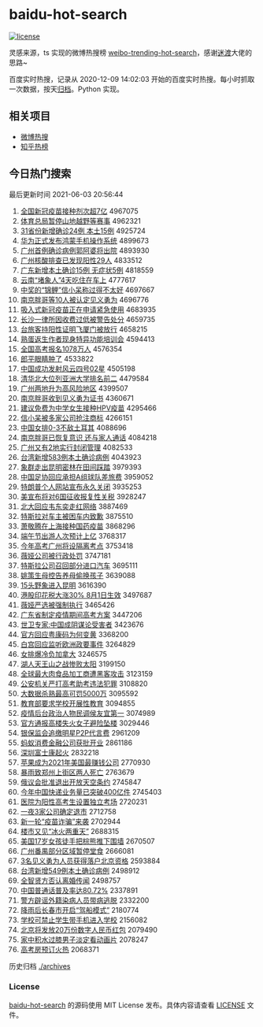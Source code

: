 # baidu-hot-search

[![license](https://img.shields.io/github/license/Arrackisarookie/baidu-hot-search)](https://github.com/Arrackisarookie/baidu-hot-search/blob/master/LICENSE)

灵感来源，ts 实现的微博热搜榜 [weibo-trending-hot-search](https://github.com/justjavac/weibo-trending-hot-search)，感谢[迷渡](https://github.com/justjavac)大佬的思路~

百度实时热搜，记录从 2020-12-09 14:02:03 开始的百度实时热搜。每小时抓取一次数据，按天[归档](./archives)。Python 实现。

## 相关项目
+ [微博热搜](https://github.com/Arrackisarookie/weibo-hot-search)
+ [知乎热榜](https://github.com/Arrackisarookie/zhihu-top-search)

## 今日热门搜索

<!-- Rank Begin -->

最后更新时间 2021-06-03 20:56:44

1. [全国新冠疫苗接种剂次超7亿](http://www.baidu.com/baidu?cl=3&tn=SE_baiduhomet8_jmjb7mjw&rsv_dl=fyb_top&fr=top1000&wd=%C8%AB%B9%FA%D0%C2%B9%DA%D2%DF%C3%E7%BD%D3%D6%D6%BC%C1%B4%CE%B3%AC7%D2%DA) 4967075
1. [体育总局暂停山地越野等赛事](http://www.baidu.com/baidu?cl=3&tn=SE_baiduhomet8_jmjb7mjw&rsv_dl=fyb_top&fr=top1000&wd=%CC%E5%D3%FD%D7%DC%BE%D6%D4%DD%CD%A3%C9%BD%B5%D8%D4%BD%D2%B0%B5%C8%C8%FC%CA%C2) 4962321
1. [31省份新增确诊24例 本土15例](http://www.baidu.com/baidu?cl=3&tn=SE_baiduhomet8_jmjb7mjw&rsv_dl=fyb_top&fr=top1000&wd=31%CA%A1%B7%DD%D0%C2%D4%F6%C8%B7%D5%EF24%C0%FD%20%B1%BE%CD%C115%C0%FD) 4925724
1. [华为正式发布鸿蒙手机操作系统](http://www.baidu.com/baidu?cl=3&tn=SE_baiduhomet8_jmjb7mjw&rsv_dl=fyb_top&fr=top1000&wd=%BB%AA%CE%AA%D5%FD%CA%BD%B7%A2%B2%BC%BA%E8%C3%C9%CA%D6%BB%FA%B2%D9%D7%F7%CF%B5%CD%B3) 4899673
1. [广州首例确诊病例郭阿婆将出院](http://www.baidu.com/baidu?cl=3&tn=SE_baiduhomet8_jmjb7mjw&rsv_dl=fyb_top&fr=top1000&wd=%B9%E3%D6%DD%CA%D7%C0%FD%C8%B7%D5%EF%B2%A1%C0%FD%B9%F9%B0%A2%C6%C5%BD%AB%B3%F6%D4%BA) 4893930
1. [广州核酸排查已发现阳性29人](http://www.baidu.com/baidu?cl=3&tn=SE_baiduhomet8_jmjb7mjw&rsv_dl=fyb_top&fr=top1000&wd=%B9%E3%D6%DD%BA%CB%CB%E1%C5%C5%B2%E9%D2%D1%B7%A2%CF%D6%D1%F4%D0%D429%C8%CB) 4833512
1. [广东新增本土确诊15例 无症状5例](http://www.baidu.com/baidu?cl=3&tn=SE_baiduhomet8_jmjb7mjw&rsv_dl=fyb_top&fr=top1000&wd=%B9%E3%B6%AB%D0%C2%D4%F6%B1%BE%CD%C1%C8%B7%D5%EF15%C0%FD%20%CE%DE%D6%A2%D7%B45%C0%FD) 4818559
1. [云南“堵象人”4天吃住在车上](http://www.baidu.com/baidu?cl=3&tn=SE_baiduhomet8_jmjb7mjw&rsv_dl=fyb_top&fr=top1000&wd=%D4%C6%C4%CF%A1%B0%B6%C2%CF%F3%C8%CB%A1%B14%CC%EC%B3%D4%D7%A1%D4%DA%B3%B5%C9%CF) 4777617
1. [中奖的“锦鲤”信小呆称过得不太好](http://www.baidu.com/baidu?cl=3&tn=SE_baiduhomet8_jmjb7mjw&rsv_dl=fyb_top&fr=top1000&wd=%D6%D0%BD%B1%B5%C4%A1%B0%BD%F5%C0%F0%A1%B1%D0%C5%D0%A1%B4%F4%B3%C6%B9%FD%B5%C3%B2%BB%CC%AB%BA%C3) 4697667
1. [南京胖哥等10人被认定见义勇为](http://www.baidu.com/baidu?cl=3&tn=SE_baiduhomet8_jmjb7mjw&rsv_dl=fyb_top&fr=top1000&wd=%C4%CF%BE%A9%C5%D6%B8%E7%B5%C810%C8%CB%B1%BB%C8%CF%B6%A8%BC%FB%D2%E5%D3%C2%CE%AA) 4696776
1. [吸入式新冠疫苗正在申请紧急使用](http://www.baidu.com/baidu?cl=3&tn=SE_baiduhomet8_jmjb7mjw&rsv_dl=fyb_top&fr=top1000&wd=%CE%FC%C8%EB%CA%BD%D0%C2%B9%DA%D2%DF%C3%E7%D5%FD%D4%DA%C9%EA%C7%EB%BD%F4%BC%B1%CA%B9%D3%C3) 4683935
1. [长沙一律所因收费过低被警告处分](http://www.baidu.com/baidu?cl=3&tn=SE_baiduhomet8_jmjb7mjw&rsv_dl=fyb_top&fr=top1000&wd=%B3%A4%C9%B3%D2%BB%C2%C9%CB%F9%D2%F2%CA%D5%B7%D1%B9%FD%B5%CD%B1%BB%BE%AF%B8%E6%B4%A6%B7%D6) 4659735
1. [台旅客持阳性证明飞厦门被放行](http://www.baidu.com/baidu?cl=3&tn=SE_baiduhomet8_jmjb7mjw&rsv_dl=fyb_top&fr=top1000&wd=%CC%A8%C2%C3%BF%CD%B3%D6%D1%F4%D0%D4%D6%A4%C3%F7%B7%C9%CF%C3%C3%C5%B1%BB%B7%C5%D0%D0) 4658215
1. [熟蛋返生作者现身特异功能培训会](http://www.baidu.com/baidu?cl=3&tn=SE_baiduhomet8_jmjb7mjw&rsv_dl=fyb_top&fr=top1000&wd=%CA%EC%B5%B0%B7%B5%C9%FA%D7%F7%D5%DF%CF%D6%C9%ED%CC%D8%D2%EC%B9%A6%C4%DC%C5%E0%D1%B5%BB%E1) 4594413
1. [全国高考报名1078万人](http://www.baidu.com/baidu?cl=3&tn=SE_baiduhomet8_jmjb7mjw&rsv_dl=fyb_top&fr=top1000&wd=%C8%AB%B9%FA%B8%DF%BF%BC%B1%A8%C3%FB1078%CD%F2%C8%CB) 4576354
1. [郎平眼睛肿了](http://www.baidu.com/baidu?cl=3&tn=SE_baiduhomet8_jmjb7mjw&rsv_dl=fyb_top&fr=top1000&wd=%C0%C9%C6%BD%D1%DB%BE%A6%D6%D7%C1%CB) 4533822
1. [中国成功发射风云四号02星](http://www.baidu.com/baidu?cl=3&tn=SE_baiduhomet8_jmjb7mjw&rsv_dl=fyb_top&fr=top1000&wd=%D6%D0%B9%FA%B3%C9%B9%A6%B7%A2%C9%E4%B7%E7%D4%C6%CB%C4%BA%C502%D0%C7) 4505198
1. [清华北大位列亚洲大学排名前二](http://www.baidu.com/baidu?cl=3&tn=SE_baiduhomet8_jmjb7mjw&rsv_dl=fyb_top&fr=top1000&wd=%C7%E5%BB%AA%B1%B1%B4%F3%CE%BB%C1%D0%D1%C7%D6%DE%B4%F3%D1%A7%C5%C5%C3%FB%C7%B0%B6%FE) 4479584
1. [广州两地升为高风险地区](http://www.baidu.com/baidu?cl=3&tn=SE_baiduhomet8_jmjb7mjw&rsv_dl=fyb_top&fr=top1000&wd=%B9%E3%D6%DD%C1%BD%B5%D8%C9%FD%CE%AA%B8%DF%B7%E7%CF%D5%B5%D8%C7%F8) 4399507
1. [南京胖哥收到见义勇为证书](http://www.baidu.com/baidu?cl=3&tn=SE_baiduhomet8_jmjb7mjw&rsv_dl=fyb_top&fr=top1000&wd=%C4%CF%BE%A9%C5%D6%B8%E7%CA%D5%B5%BD%BC%FB%D2%E5%D3%C2%CE%AA%D6%A4%CA%E9) 4360671
1. [建议免费为中学女生接种HPV疫苗](http://www.baidu.com/baidu?cl=3&tn=SE_baiduhomet8_jmjb7mjw&rsv_dl=fyb_top&fr=top1000&wd=%BD%A8%D2%E9%C3%E2%B7%D1%CE%AA%D6%D0%D1%A7%C5%AE%C9%FA%BD%D3%D6%D6HPV%D2%DF%C3%E7) 4295466
1. [信小呆被多家公司抢注商标](http://www.baidu.com/baidu?cl=3&tn=SE_baiduhomet8_jmjb7mjw&rsv_dl=fyb_top&fr=top1000&wd=%D0%C5%D0%A1%B4%F4%B1%BB%B6%E0%BC%D2%B9%AB%CB%BE%C7%C0%D7%A2%C9%CC%B1%EA) 4266151
1. [中国女排0-3不敌土耳其](http://www.baidu.com/baidu?cl=3&tn=SE_baiduhomet8_jmjb7mjw&rsv_dl=fyb_top&fr=top1000&wd=%D6%D0%B9%FA%C5%AE%C5%C50-3%B2%BB%B5%D0%CD%C1%B6%FA%C6%E4) 4088696
1. [南京胖哥已恢复意识 还与家人通话](http://www.baidu.com/baidu?cl=3&tn=SE_baiduhomet8_jmjb7mjw&rsv_dl=fyb_top&fr=top1000&wd=%C4%CF%BE%A9%C5%D6%B8%E7%D2%D1%BB%D6%B8%B4%D2%E2%CA%B6%20%BB%B9%D3%EB%BC%D2%C8%CB%CD%A8%BB%B0) 4084218
1. [广州又有2地实行封闭管理](http://www.baidu.com/baidu?cl=3&tn=SE_baiduhomet8_jmjb7mjw&rsv_dl=fyb_top&fr=top1000&wd=%B9%E3%D6%DD%D3%D6%D3%D02%B5%D8%CA%B5%D0%D0%B7%E2%B1%D5%B9%DC%C0%ED) 4082533
1. [台湾新增583例本土确诊病例](http://www.baidu.com/baidu?cl=3&tn=SE_baiduhomet8_jmjb7mjw&rsv_dl=fyb_top&fr=top1000&wd=%CC%A8%CD%E5%D0%C2%D4%F6583%C0%FD%B1%BE%CD%C1%C8%B7%D5%EF%B2%A1%C0%FD) 4043923
1. [象群走出昆明密林在田间踩踏](http://www.baidu.com/baidu?cl=3&tn=SE_baiduhomet8_jmjb7mjw&rsv_dl=fyb_top&fr=top1000&wd=%CF%F3%C8%BA%D7%DF%B3%F6%C0%A5%C3%F7%C3%DC%C1%D6%D4%DA%CC%EF%BC%E4%B2%C8%CC%A4) 3979393
1. [中国足协回应承担A组球队差旅费](http://www.baidu.com/baidu?cl=3&tn=SE_baiduhomet8_jmjb7mjw&rsv_dl=fyb_top&fr=top1000&wd=%D6%D0%B9%FA%D7%E3%D0%AD%BB%D8%D3%A6%B3%D0%B5%A3A%D7%E9%C7%F2%B6%D3%B2%EE%C2%C3%B7%D1) 3959052
1. [特朗普个人网站宣布永久关闭](http://www.baidu.com/baidu?cl=3&tn=SE_baiduhomet8_jmjb7mjw&rsv_dl=fyb_top&fr=top1000&wd=%CC%D8%C0%CA%C6%D5%B8%F6%C8%CB%CD%F8%D5%BE%D0%FB%B2%BC%D3%C0%BE%C3%B9%D8%B1%D5) 3935253
1. [美宣布将对6国征收报复性关税](http://www.baidu.com/baidu?cl=3&tn=SE_baiduhomet8_jmjb7mjw&rsv_dl=fyb_top&fr=top1000&wd=%C3%C0%D0%FB%B2%BC%BD%AB%B6%D46%B9%FA%D5%F7%CA%D5%B1%A8%B8%B4%D0%D4%B9%D8%CB%B0) 3928247
1. [北大回应韦东奕走红网络](http://www.baidu.com/baidu?cl=3&tn=SE_baiduhomet8_jmjb7mjw&rsv_dl=fyb_top&fr=top1000&wd=%B1%B1%B4%F3%BB%D8%D3%A6%CE%A4%B6%AB%DE%C8%D7%DF%BA%EC%CD%F8%C2%E7) 3887469
1. [特斯拉对车主被困车内致歉](http://www.baidu.com/baidu?cl=3&tn=SE_baiduhomet8_jmjb7mjw&rsv_dl=fyb_top&fr=top1000&wd=%CC%D8%CB%B9%C0%AD%B6%D4%B3%B5%D6%F7%B1%BB%C0%A7%B3%B5%C4%DA%D6%C2%C7%B8) 3875510
1. [萧敬腾在上海接种国药疫苗](http://www.baidu.com/baidu?cl=3&tn=SE_baiduhomet8_jmjb7mjw&rsv_dl=fyb_top&fr=top1000&wd=%CF%F4%BE%B4%CC%DA%D4%DA%C9%CF%BA%A3%BD%D3%D6%D6%B9%FA%D2%A9%D2%DF%C3%E7) 3868296
1. [端午节出游人次预计上亿](http://www.baidu.com/baidu?cl=3&tn=SE_baiduhomet8_jmjb7mjw&rsv_dl=fyb_top&fr=top1000&wd=%B6%CB%CE%E7%BD%DA%B3%F6%D3%CE%C8%CB%B4%CE%D4%A4%BC%C6%C9%CF%D2%DA) 3768317
1. [今年高考广州将设隔离考点](http://www.baidu.com/baidu?cl=3&tn=SE_baiduhomet8_jmjb7mjw&rsv_dl=fyb_top&fr=top1000&wd=%BD%F1%C4%EA%B8%DF%BF%BC%B9%E3%D6%DD%BD%AB%C9%E8%B8%F4%C0%EB%BF%BC%B5%E3) 3753418
1. [薇娅公司被行政处罚](http://www.baidu.com/baidu?cl=3&tn=SE_baiduhomet8_jmjb7mjw&rsv_dl=fyb_top&fr=top1000&wd=%DE%B1%E6%AB%B9%AB%CB%BE%B1%BB%D0%D0%D5%FE%B4%A6%B7%A3) 3747181
1. [特斯拉公司召回部分进口汽车](http://www.baidu.com/baidu?cl=3&tn=SE_baiduhomet8_jmjb7mjw&rsv_dl=fyb_top&fr=top1000&wd=%CC%D8%CB%B9%C0%AD%B9%AB%CB%BE%D5%D9%BB%D8%B2%BF%B7%D6%BD%F8%BF%DA%C6%FB%B3%B5) 3695111
1. [姚策生母控告养母偷换孩子](http://www.baidu.com/baidu?cl=3&tn=SE_baiduhomet8_jmjb7mjw&rsv_dl=fyb_top&fr=top1000&wd=%D2%A6%B2%DF%C9%FA%C4%B8%BF%D8%B8%E6%D1%F8%C4%B8%CD%B5%BB%BB%BA%A2%D7%D3) 3639088
1. [15头野象进入昆明](http://www.baidu.com/baidu?cl=3&tn=SE_baiduhomet8_jmjb7mjw&rsv_dl=fyb_top&fr=top1000&wd=15%CD%B7%D2%B0%CF%F3%BD%F8%C8%EB%C0%A5%C3%F7) 3616390
1. [港股印花税大涨30% 8月1日生效](http://www.baidu.com/baidu?cl=3&tn=SE_baiduhomet8_jmjb7mjw&rsv_dl=fyb_top&fr=top1000&wd=%B8%DB%B9%C9%D3%A1%BB%A8%CB%B0%B4%F3%D5%C730%25%208%D4%C21%C8%D5%C9%FA%D0%A7) 3497687
1. [薇娅严选被强制执行](http://www.baidu.com/baidu?cl=3&tn=SE_baiduhomet8_jmjb7mjw&rsv_dl=fyb_top&fr=top1000&wd=%DE%B1%E6%AB%D1%CF%D1%A1%B1%BB%C7%BF%D6%C6%D6%B4%D0%D0) 3465426
1. [广东省制定疫情期间高考方案](http://www.baidu.com/baidu?cl=3&tn=SE_baiduhomet8_jmjb7mjw&rsv_dl=fyb_top&fr=top1000&wd=%B9%E3%B6%AB%CA%A1%D6%C6%B6%A8%D2%DF%C7%E9%C6%DA%BC%E4%B8%DF%BF%BC%B7%BD%B0%B8) 3447206
1. [世卫专家:中国成阴谋论受害者](http://www.baidu.com/baidu?cl=3&tn=SE_baiduhomet8_jmjb7mjw&rsv_dl=fyb_top&fr=top1000&wd=%CA%C0%CE%C0%D7%A8%BC%D2%3A%D6%D0%B9%FA%B3%C9%D2%F5%C4%B1%C2%DB%CA%DC%BA%A6%D5%DF) 3423676
1. [官方回应粤康码为何变黄](http://www.baidu.com/baidu?cl=3&tn=SE_baiduhomet8_jmjb7mjw&rsv_dl=fyb_top&fr=top1000&wd=%B9%D9%B7%BD%BB%D8%D3%A6%D4%C1%BF%B5%C2%EB%CE%AA%BA%CE%B1%E4%BB%C6) 3368200
1. [白宫回应监听欧洲政要事件](http://www.baidu.com/baidu?cl=3&tn=SE_baiduhomet8_jmjb7mjw&rsv_dl=fyb_top&fr=top1000&wd=%B0%D7%B9%AC%BB%D8%D3%A6%BC%E0%CC%FD%C5%B7%D6%DE%D5%FE%D2%AA%CA%C2%BC%FE) 3264829
1. [女排爆冷负加拿大](http://www.baidu.com/baidu?cl=3&tn=SE_baiduhomet8_jmjb7mjw&rsv_dl=fyb_top&fr=top1000&wd=%C5%AE%C5%C5%B1%AC%C0%E4%B8%BA%BC%D3%C4%C3%B4%F3) 3246575
1. [湖人天王山之战惨败太阳](http://www.baidu.com/baidu?cl=3&tn=SE_baiduhomet8_jmjb7mjw&rsv_dl=fyb_top&fr=top1000&wd=%BA%FE%C8%CB%CC%EC%CD%F5%C9%BD%D6%AE%D5%BD%B2%D2%B0%DC%CC%AB%D1%F4) 3199150
1. [全球最大肉食品加工商遭黑客攻击](http://www.baidu.com/baidu?cl=3&tn=SE_baiduhomet8_jmjb7mjw&rsv_dl=fyb_top&fr=top1000&wd=%C8%AB%C7%F2%D7%EE%B4%F3%C8%E2%CA%B3%C6%B7%BC%D3%B9%A4%C9%CC%D4%E2%BA%DA%BF%CD%B9%A5%BB%F7) 3123159
1. [公安机关严打高考助考违法犯罪](http://www.baidu.com/baidu?cl=3&tn=SE_baiduhomet8_jmjb7mjw&rsv_dl=fyb_top&fr=top1000&wd=%B9%AB%B0%B2%BB%FA%B9%D8%D1%CF%B4%F2%B8%DF%BF%BC%D6%FA%BF%BC%CE%A5%B7%A8%B7%B8%D7%EF) 3108820
1. [大数据杀熟最高可罚5000万](http://www.baidu.com/baidu?cl=3&tn=SE_baiduhomet8_jmjb7mjw&rsv_dl=fyb_top&fr=top1000&wd=%B4%F3%CA%FD%BE%DD%C9%B1%CA%EC%D7%EE%B8%DF%BF%C9%B7%A35000%CD%F2) 3095592
1. [教育部要求学校开展性教育](http://www.baidu.com/baidu?cl=3&tn=SE_baiduhomet8_jmjb7mjw&rsv_dl=fyb_top&fr=top1000&wd=%BD%CC%D3%FD%B2%BF%D2%AA%C7%F3%D1%A7%D0%A3%BF%AA%D5%B9%D0%D4%BD%CC%D3%FD) 3094855
1. [疫情后台政治人物民调侯友宜第一](http://www.baidu.com/baidu?cl=3&tn=SE_baiduhomet8_jmjb7mjw&rsv_dl=fyb_top&fr=top1000&wd=%D2%DF%C7%E9%BA%F3%CC%A8%D5%FE%D6%CE%C8%CB%CE%EF%C3%F1%B5%F7%BA%EE%D3%D1%D2%CB%B5%DA%D2%BB) 3074989
1. [官方通报高楼失火女子避险坠楼](http://www.baidu.com/baidu?cl=3&tn=SE_baiduhomet8_jmjb7mjw&rsv_dl=fyb_top&fr=top1000&wd=%B9%D9%B7%BD%CD%A8%B1%A8%B8%DF%C2%A5%CA%A7%BB%F0%C5%AE%D7%D3%B1%DC%CF%D5%D7%B9%C2%A5) 3029446
1. [银保监会追缴明星P2P代言费](http://www.baidu.com/baidu?cl=3&tn=SE_baiduhomet8_jmjb7mjw&rsv_dl=fyb_top&fr=top1000&wd=%D2%F8%B1%A3%BC%E0%BB%E1%D7%B7%BD%C9%C3%F7%D0%C7P2P%B4%FA%D1%D4%B7%D1) 2961209
1. [蚂蚁消费金融公司获批开业](http://www.baidu.com/baidu?cl=3&tn=SE_baiduhomet8_jmjb7mjw&rsv_dl=fyb_top&fr=top1000&wd=%C2%EC%D2%CF%CF%FB%B7%D1%BD%F0%C8%DA%B9%AB%CB%BE%BB%F1%C5%FA%BF%AA%D2%B5) 2861186
1. [深圳富士康起火](http://www.baidu.com/baidu?cl=3&tn=SE_baiduhomet8_jmjb7mjw&rsv_dl=fyb_top&fr=top1000&wd=%C9%EE%DB%DA%B8%BB%CA%BF%BF%B5%C6%F0%BB%F0) 2832218
1. [苹果成为2021年美国最赚钱公司](http://www.baidu.com/baidu?cl=3&tn=SE_baiduhomet8_jmjb7mjw&rsv_dl=fyb_top&fr=top1000&wd=%C6%BB%B9%FB%B3%C9%CE%AA2021%C4%EA%C3%C0%B9%FA%D7%EE%D7%AC%C7%AE%B9%AB%CB%BE) 2770930
1. [暴雨致郑州上街区两人死亡](http://www.baidu.com/baidu?cl=3&tn=SE_baiduhomet8_jmjb7mjw&rsv_dl=fyb_top&fr=top1000&wd=%B1%A9%D3%EA%D6%C2%D6%A3%D6%DD%C9%CF%BD%D6%C7%F8%C1%BD%C8%CB%CB%C0%CD%F6) 2763679
1. [俄议会批准退出开放天空条约](http://www.baidu.com/baidu?cl=3&tn=SE_baiduhomet8_jmjb7mjw&rsv_dl=fyb_top&fr=top1000&wd=%B6%ED%D2%E9%BB%E1%C5%FA%D7%BC%CD%CB%B3%F6%BF%AA%B7%C5%CC%EC%BF%D5%CC%F5%D4%BC) 2745847
1. [今年中国快递业务量已突破400亿件](http://www.baidu.com/baidu?cl=3&tn=SE_baiduhomet8_jmjb7mjw&rsv_dl=fyb_top&fr=top1000&wd=%BD%F1%C4%EA%D6%D0%B9%FA%BF%EC%B5%DD%D2%B5%CE%F1%C1%BF%D2%D1%CD%BB%C6%C6400%D2%DA%BC%FE) 2745403
1. [医院为阳性高考生设置独立考场](http://www.baidu.com/baidu?cl=3&tn=SE_baiduhomet8_jmjb7mjw&rsv_dl=fyb_top&fr=top1000&wd=%D2%BD%D4%BA%CE%AA%D1%F4%D0%D4%B8%DF%BF%BC%C9%FA%C9%E8%D6%C3%B6%C0%C1%A2%BF%BC%B3%A1) 2720231
1. [一夜3家公司确定退市](http://www.baidu.com/baidu?cl=3&tn=SE_baiduhomet8_jmjb7mjw&rsv_dl=fyb_top&fr=top1000&wd=%D2%BB%D2%B93%BC%D2%B9%AB%CB%BE%C8%B7%B6%A8%CD%CB%CA%D0) 2712758
1. [新一轮“疫苗诈骗”来袭](http://www.baidu.com/baidu?cl=3&tn=SE_baiduhomet8_jmjb7mjw&rsv_dl=fyb_top&fr=top1000&wd=%D0%C2%D2%BB%C2%D6%A1%B0%D2%DF%C3%E7%D5%A9%C6%AD%A1%B1%C0%B4%CF%AE) 2702944
1. [楼市又见“冰火两重天”](http://www.baidu.com/baidu?cl=3&tn=SE_baiduhomet8_jmjb7mjw&rsv_dl=fyb_top&fr=top1000&wd=%C2%A5%CA%D0%D3%D6%BC%FB%A1%B0%B1%F9%BB%F0%C1%BD%D6%D8%CC%EC%A1%B1) 2688315
1. [美国17岁女孩徒手把棕熊推下围墙](http://www.baidu.com/baidu?cl=3&tn=SE_baiduhomet8_jmjb7mjw&rsv_dl=fyb_top&fr=top1000&wd=%C3%C0%B9%FA17%CB%EA%C5%AE%BA%A2%CD%BD%CA%D6%B0%D1%D7%D8%D0%DC%CD%C6%CF%C2%CE%A7%C7%BD) 2670507
1. [广州番禺部分区域暂停堂食](http://www.baidu.com/baidu?cl=3&tn=SE_baiduhomet8_jmjb7mjw&rsv_dl=fyb_top&fr=top1000&wd=%B9%E3%D6%DD%B7%AC%D8%AE%B2%BF%B7%D6%C7%F8%D3%F2%D4%DD%CD%A3%CC%C3%CA%B3) 2666081
1. [3名见义勇为人员获得落户北京资格](http://www.baidu.com/baidu?cl=3&tn=SE_baiduhomet8_jmjb7mjw&rsv_dl=fyb_top&fr=top1000&wd=3%C3%FB%BC%FB%D2%E5%D3%C2%CE%AA%C8%CB%D4%B1%BB%F1%B5%C3%C2%E4%BB%A7%B1%B1%BE%A9%D7%CA%B8%F1) 2593884
1. [台湾新增549例本土确诊病例](http://www.baidu.com/baidu?cl=3&tn=SE_baiduhomet8_jmjb7mjw&rsv_dl=fyb_top&fr=top1000&wd=%CC%A8%CD%E5%D0%C2%D4%F6549%C0%FD%B1%BE%CD%C1%C8%B7%D5%EF%B2%A1%C0%FD) 2498912
1. [全智贤方否认离婚传闻](http://www.baidu.com/baidu?cl=3&tn=SE_baiduhomet8_jmjb7mjw&rsv_dl=fyb_top&fr=top1000&wd=%C8%AB%D6%C7%CF%CD%B7%BD%B7%F1%C8%CF%C0%EB%BB%E9%B4%AB%CE%C5) 2498757
1. [中国普通话普及率达80.72%](http://www.baidu.com/baidu?cl=3&tn=SE_baiduhomet8_jmjb7mjw&rsv_dl=fyb_top&fr=top1000&wd=%D6%D0%B9%FA%C6%D5%CD%A8%BB%B0%C6%D5%BC%B0%C2%CA%B4%EF80.72%25) 2337891
1. [警方辟谣外籍染病人员带病逃脱](http://www.baidu.com/baidu?cl=3&tn=SE_baiduhomet8_jmjb7mjw&rsv_dl=fyb_top&fr=top1000&wd=%BE%AF%B7%BD%B1%D9%D2%A5%CD%E2%BC%AE%C8%BE%B2%A1%C8%CB%D4%B1%B4%F8%B2%A1%CC%D3%CD%D1) 2332200
1. [降雨后长春市开启“驾船模式”](http://www.baidu.com/baidu?cl=3&tn=SE_baiduhomet8_jmjb7mjw&rsv_dl=fyb_top&fr=top1000&wd=%BD%B5%D3%EA%BA%F3%B3%A4%B4%BA%CA%D0%BF%AA%C6%F4%A1%B0%BC%DD%B4%AC%C4%A3%CA%BD%A1%B1) 2180774
1. [学校可禁止学生带手机进入学校](http://www.baidu.com/baidu?cl=3&tn=SE_baiduhomet8_jmjb7mjw&rsv_dl=fyb_top&fr=top1000&wd=%D1%A7%D0%A3%BF%C9%BD%FB%D6%B9%D1%A7%C9%FA%B4%F8%CA%D6%BB%FA%BD%F8%C8%EB%D1%A7%D0%A3) 2156082
1. [北京将发放20万份数字人民币红包](http://www.baidu.com/baidu?cl=3&tn=SE_baiduhomet8_jmjb7mjw&rsv_dl=fyb_top&fr=top1000&wd=%B1%B1%BE%A9%BD%AB%B7%A2%B7%C520%CD%F2%B7%DD%CA%FD%D7%D6%C8%CB%C3%F1%B1%D2%BA%EC%B0%FC) 2079490
1. [家中积水过膝男子淡定看动画片](http://www.baidu.com/baidu?cl=3&tn=SE_baiduhomet8_jmjb7mjw&rsv_dl=fyb_top&fr=top1000&wd=%BC%D2%D6%D0%BB%FD%CB%AE%B9%FD%CF%A5%C4%D0%D7%D3%B5%AD%B6%A8%BF%B4%B6%AF%BB%AD%C6%AC) 2078247
1. [高考房预订火热](http://www.baidu.com/baidu?cl=3&tn=SE_baiduhomet8_jmjb7mjw&rsv_dl=fyb_top&fr=top1000&wd=%B8%DF%BF%BC%B7%BF%D4%A4%B6%A9%BB%F0%C8%C8) 2068371
<!-- Rank End -->

历史归档 [./archives](./archives)

### License

[baidu-hot-search](https://github.com/Arrackisarookie/baidu-hot-search) 的源码使用 MIT License 发布。具体内容请查看 [LICENSE](./LICENSE) 文件。

